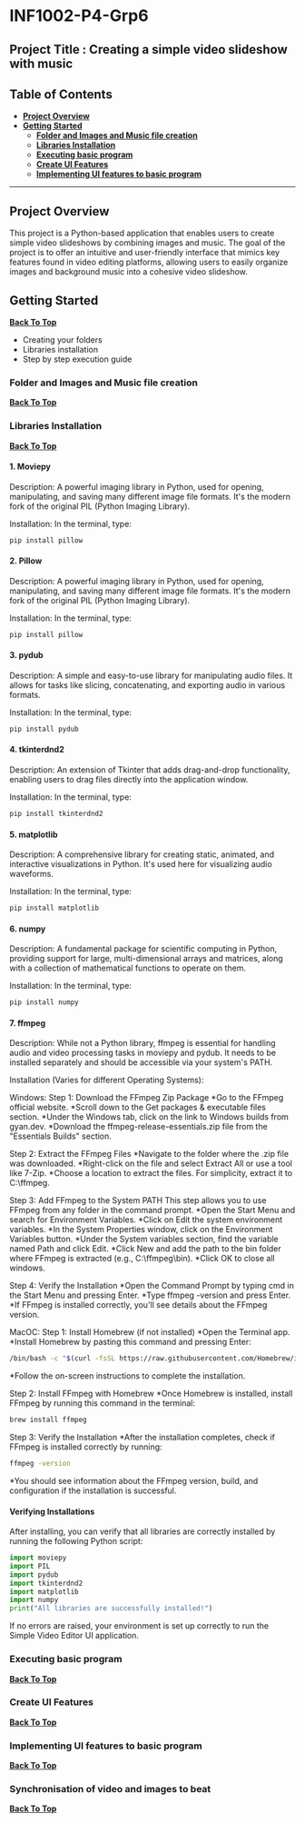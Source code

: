 # INF1002-P4-Grp6
## Project Title : Creating a simple video slideshow with music

## Table of Contents
- **[Project Overview](#project-overview)**
- **[Getting Started](#getting-started)**
  - **[Folder and Images and Music file creation](#folder-and-images-and-music-file-creation)**
  - **[Libraries Installation](#libraries-installation)**
  - **[Executing basic program](#executing-basic-program)**
  - **[Create UI Features](#create-ui-features)**
  - **[Implementing UI features to basic program](#implementing-ui-features-to-basic-program)**
---
## Project Overview
This project is a Python-based application that enables users to create simple video slideshows by combining images and music. The goal of the project is to offer an intuitive and user-friendly interface that mimics key features found in video editing platforms, allowing users to easily organize images and background music into a cohesive video slideshow.

## Getting Started
**[Back To Top](#back-to-top)**

- Creating your folders
- Libraries installation
- Step by step execution guide

### Folder and Images and Music file creation
**[Back To Top](#back-to-top)**


### Libraries Installation
**[Back To Top](#back-to-top)**
#### 1. Moviepy
Description: A powerful imaging library in Python, used for opening, manipulating, and saving many different image file formats. It's the modern fork of the original PIL (Python Imaging Library).

Installation: In the terminal, type: 
```bash
pip install pillow
```

#### 2. Pillow
Description: A powerful imaging library in Python, used for opening, manipulating, and saving many different image file formats. It's the modern fork of the original PIL (Python Imaging Library).

Installation: In the terminal, type:
```bash
pip install pillow
```

#### 3. pydub
Description: A simple and easy-to-use library for manipulating audio files. It allows for tasks like slicing, concatenating, and exporting audio in various formats.

Installation: In the terminal, type:
```bash
pip install pydub
```

#### 4. tkinterdnd2
Description: An extension of Tkinter that adds drag-and-drop functionality, enabling users to drag files directly into the application window.

Installation: In the terminal, type:
```bash
pip install tkinterdnd2
```

#### 5. matplotlib
Description: A comprehensive library for creating static, animated, and interactive visualizations in Python. It's used here for visualizing audio waveforms.

Installation: In the terminal, type:
```bash
pip install matplotlib
```

#### 6. numpy
Description: A fundamental package for scientific computing in Python, providing support for large, multi-dimensional arrays and matrices, along with a collection of mathematical functions to operate on them.

Installation: In the terminal, type:
```bash
pip install numpy
```

#### 7. ffmpeg
Description: While not a Python library, ffmpeg is essential for handling audio and video processing tasks in moviepy and pydub. It needs to be installed separately and should be accessible via your system's PATH.

Installation (Varies for different Operating Systems):

Windows:
Step 1: Download the FFmpeg Zip Package
*Go to the FFmpeg official website.
*Scroll down to the Get packages & executable files section.
*Under the Windows tab, click on the link to Windows builds from gyan.dev.
*Download the ffmpeg-release-essentials.zip file from the "Essentials Builds" section.

Step 2: Extract the FFmpeg Files
*Navigate to the folder where the .zip file was downloaded.
*Right-click on the file and select Extract All or use a tool like 7-Zip.
*Choose a location to extract the files. For simplicity, extract it to C:\ffmpeg.

Step 3: Add FFmpeg to the System PATH
This step allows you to use FFmpeg from any folder in the command prompt.
*Open the Start Menu and search for Environment Variables.
*Click on Edit the system environment variables.
*In the System Properties window, click on the Environment Variables button.
*Under the System variables section, find the variable named Path and click Edit.
*Click New and add the path to the bin folder where FFmpeg is extracted (e.g., C:\ffmpeg\bin).
*Click OK to close all windows.

Step 4: Verify the Installation
*Open the Command Prompt by typing cmd in the Start Menu and pressing Enter.
*Type ffmpeg -version and press Enter.
*If FFmpeg is installed correctly, you'll see details about the FFmpeg version.

MacOC:
Step 1: Install Homebrew (if not installed)
*Open the Terminal app.
*Install Homebrew by pasting this command and pressing Enter:
```bash
/bin/bash -c "$(curl -fsSL https://raw.githubusercontent.com/Homebrew/install/HEAD/install.sh)"
```
*Follow the on-screen instructions to complete the installation.

Step 2: Install FFmpeg with Homebrew
*Once Homebrew is installed, install FFmpeg by running this command in the terminal:
```bash
brew install ffmpeg
```

Step 3: Verify the Installation
*After the installation completes, check if FFmpeg is installed correctly by running:
```bash
ffmpeg -version
```
*You should see information about the FFmpeg version, build, and configuration if the installation is successful.

#### Verifying Installations
After installing, you can verify that all libraries are correctly installed by running the following Python script:
```Python
import moviepy
import PIL
import pydub
import tkinterdnd2
import matplotlib
import numpy
print("All libraries are successfully installed!")
```
If no errors are raised, your environment is set up correctly to run the Simple Video Editor UI application.

### Executing basic program
**[Back To Top](#back-to-top)**


### Create UI Features 
**[Back To Top](#back-to-top)**


### Implementing UI features to basic program
**[Back To Top](#back-to-top)**


### Synchronisation of video and images to beat
**[Back To Top](#back-to-top)**


